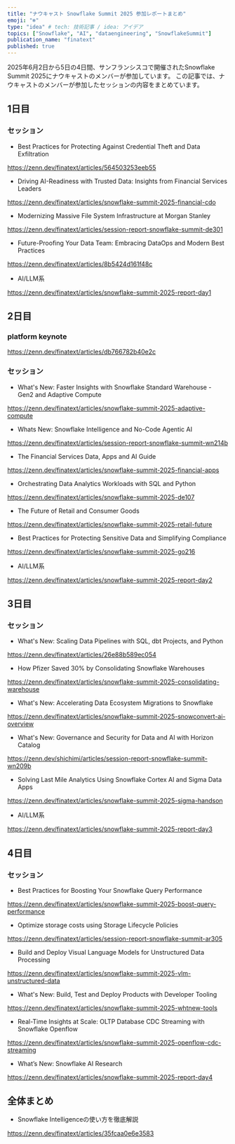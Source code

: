 ```yaml
---
title: "ナウキャスト Snowflake Summit 2025 参加レポートまとめ"
emoji: "❄️"
type: "idea" # tech: 技術記事 / idea: アイデア
topics: ["Snowflake", "AI", "dataengineering", "SnowflakeSummit"]
publication_name: "finatext"
published: true
---
```


2025年6月2日から5日の4日間、サンフランシスコで開催されたSnowflake Summit 2025にナウキャストのメンバーが参加しています。
この記事では、ナウキャストのメンバーが参加したセッションの内容をまとめています。

## 1日目

### セッション

- Best Practices for Protecting Against Credential Theft and Data Exfiltration

https://zenn.dev/finatext/articles/564503253eeb55

- Driving AI-Readiness with Trusted Data: Insights from Financial Services Leaders

https://zenn.dev/finatext/articles/snowflake-summit-2025-financial-cdo

- Modernizing Massive File System Infrastructure at Morgan Stanley

https://zenn.dev/finatext/articles/session-report-snowflake-summit-de301

- Future-Proofing Your Data Team: Embracing DataOps and Modern Best Practices

https://zenn.dev/finatext/articles/8b5424d161f48c

- AI/LLM系

https://zenn.dev/finatext/articles/snowflake-summit-2025-report-day1

## 2日目
### platform keynote

https://zenn.dev/finatext/articles/db766782b40e2c

### セッション

- What's New: Faster Insights with Snowflake Standard Warehouse - Gen2 and Adaptive Compute

https://zenn.dev/finatext/articles/snowflake-summit-2025-adaptive-compute

- Whats New: Snowflake Intelligence and No-Code Agentic AI

https://zenn.dev/finatext/articles/session-report-snowflake-summit-wn214b

- The Financial Services Data, Apps and AI Guide

https://zenn.dev/finatext/articles/snowflake-summit-2025-financial-apps

- Orchestrating Data Analytics Workloads with SQL and Python

https://zenn.dev/finatext/articles/snowflake-summit-2025-de107

- The Future of Retail and Consumer Goods

https://zenn.dev/finatext/articles/snowflake-summit-2025-retail-future

- Best Practices for Protecting Sensitive Data and Simplifying Compliance

https://zenn.dev/finatext/articles/snowflake-summit-2025-go216

- AI/LLM系

https://zenn.dev/finatext/articles/snowflake-summit-2025-report-day2

## 3日目

### セッション

- What's New: Scaling Data Pipelines with SQL, dbt Projects, and Python

https://zenn.dev/finatext/articles/26e88b589ec054

- How Pfizer Saved 30% by Consolidating Snowflake Warehouses

https://zenn.dev/finatext/articles/snowflake-summit-2025-consolidating-warehouse

- What's New: Accelerating Data Ecosystem Migrations to Snowflake

https://zenn.dev/finatext/articles/snowflake-summit-2025-snowconvert-ai-overview

- What's New: Governance and Security for Data and AI with Horizon Catalog

https://zenn.dev/shichimi/articles/session-report-snowflake-summit-wn209b

- Solving Last Mile Analytics Using Snowflake Cortex AI and Sigma Data Apps

https://zenn.dev/finatext/articles/snowflake-summit-2025-sigma-handson

- AI/LLM系

https://zenn.dev/finatext/articles/snowflake-summit-2025-report-day3

## 4日目
### セッション
- Best Practices for Boosting Your Snowflake Query Performance

https://zenn.dev/finatext/articles/snowflake-summit-2025-boost-query-performance

- Optimize storage costs using Storage Lifecycle Policies

https://zenn.dev/finatext/articles/session-report-snowflake-summit-ar305

- Build and Deploy Visual Language Models for Unstructured Data Processing

https://zenn.dev/finatext/articles/snowflake-summit-2025-vlm-unstructured-data

- What's New: Build, Test and Deploy Products with Developer Tooling

https://zenn.dev/finatext/articles/snowflake-summit-2025-whtnew-tools

- Real-Time Insights at Scale: OLTP Database CDC Streaming with Snowflake Openflow

https://zenn.dev/finatext/articles/snowflake-summit-2025-openflow-cdc-streaming

- What’s New: Snowflake AI Research

https://zenn.dev/finatext/articles/snowflake-summit-2025-report-day4

## 全体まとめ
- Snowflake Intelligenceの使い方を徹底解説

https://zenn.dev/finatext/articles/35fcaa0e6e3583
